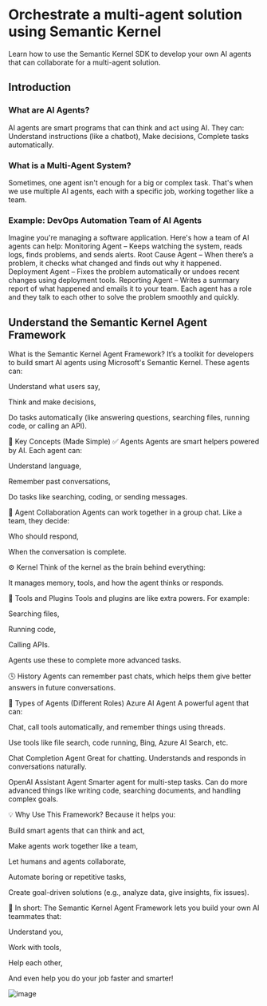 # Orchestrate a multi-agent solution using Semantic Kernel
Learn how to use the Semantic Kernel SDK to develop your own AI agents that can collaborate for a multi-agent solution.

## Introduction

### What are AI Agents?
AI agents are smart programs that can think and act using AI. They can:
Understand instructions (like a chatbot),
Make decisions,
Complete tasks automatically.

### What is a Multi-Agent System?
Sometimes, one agent isn't enough for a big or complex task. That's when we use multiple AI agents, each with a specific job, working together like a team.

### Example: DevOps Automation Team of AI Agents
Imagine you're managing a software application. Here's how a team of AI agents can help:
Monitoring Agent – Keeps watching the system, reads logs, finds problems, and sends alerts.
Root Cause Agent – When there’s a problem, it checks what changed and finds out why it happened.
Deployment Agent – Fixes the problem automatically or undoes recent changes using deployment tools.
Reporting Agent – Writes a summary report of what happened and emails it to your team.
Each agent has a role and they talk to each other to solve the problem smoothly and quickly.


## Understand the Semantic Kernel Agent Framework

What is the Semantic Kernel Agent Framework?
It’s a toolkit for developers to build smart AI agents using Microsoft's Semantic Kernel. These agents can:

Understand what users say,

Think and make decisions,

Do tasks automatically (like answering questions, searching files, running code, or calling an API).

🧱 Key Concepts (Made Simple)
✅ Agents
Agents are smart helpers powered by AI. Each agent can:

Understand language,

Remember past conversations,

Do tasks like searching, coding, or sending messages.

🤝 Agent Collaboration
Agents can work together in a group chat. Like a team, they decide:

Who should respond,

When the conversation is complete.

⚙️ Kernel
Think of the kernel as the brain behind everything:

It manages memory, tools, and how the agent thinks or responds.

🧩 Tools and Plugins
Tools and plugins are like extra powers. For example:

Searching files,

Running code,

Calling APIs.

Agents use these to complete more advanced tasks.

🕓 History
Agents can remember past chats, which helps them give better answers in future conversations.

👤 Types of Agents (Different Roles)
Azure AI Agent
A powerful agent that can:

Chat, call tools automatically, and remember things using threads.

Use tools like file search, code running, Bing, Azure AI Search, etc.

Chat Completion Agent
Great for chatting. Understands and responds in conversations naturally.

OpenAI Assistant Agent
Smarter agent for multi-step tasks. Can do more advanced things like writing code, searching documents, and handling complex goals.

💡 Why Use This Framework?
Because it helps you:

Build smart agents that can think and act,

Make agents work together like a team,

Let humans and agents collaborate,

Automate boring or repetitive tasks,

Create goal-driven solutions (e.g., analyze data, give insights, fix issues).

🚀 In short:
The Semantic Kernel Agent Framework lets you build your own AI teammates that:

Understand you,

Work with tools,

Help each other,

And even help you do your job faster and smarter!

![image](https://github.com/user-attachments/assets/8e166395-338e-4b67-b2e8-c37cd1780ef6)

